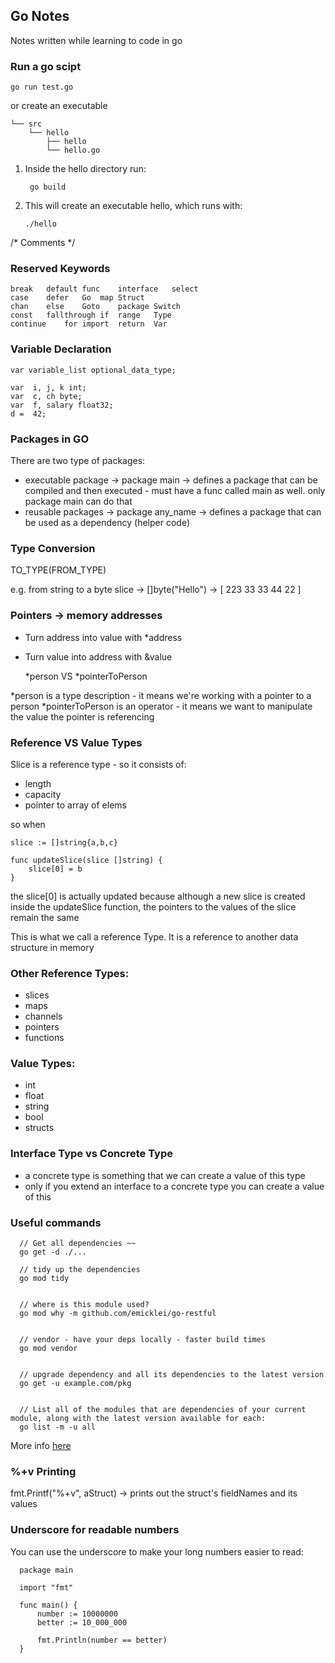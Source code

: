 
## Go Notes

Notes written while learning to code in go

### Run a go scipt

    go run test.go

or create an executable

    └── src
        └── hello
            ├── hello
            └── hello.go

1. Inside the hello directory run:

        go build

2. This will create an executable hello, which runs with:

       ./hello


/* Comments */


### Reserved Keywords

    break	default	func	interface	select
    case	defer	Go	map	Struct
    chan	else	Goto	package	Switch
    const	fallthrough	if	range	Type
    continue	for	import	return	Var

### Variable Declaration

    var variable_list optional_data_type;

    var  i, j, k int;
    var  c, ch byte;
    var  f, salary float32;
    d =  42;


### Packages in GO
There are two type of packages:
- executable package -> package main -> defines a package that can be compiled and then executed - must have a func called main as well. only package main can do that
- reusable packages -> package any_name -> defines a package that can be used as a dependency (helper code)


### Type Conversion

TO_TYPE(FROM_TYPE)

e.g. from string to a byte slice ->  []byte("Hello") -> [ 223 33 33 44 22 ]


### Pointers -> memory addresses
- Turn address into value with *address
- Turn value into address with &value


    *person VS *pointerToPerson

*person is a type description - it means we're working with a pointer to a person
*pointerToPerson is an operator - it means we want to manipulate the value the pointer is referencing


### Reference VS Value Types

Slice is a reference type - so it consists of:
- length
- capacity
- pointer to array of elems

so when

    slice := []string{a,b,c}

    func updateSlice(slice []string) {
        slice[0] = b
    }

the slice[0] is actually updated because although a new slice is created inside the updateSlice function,
the pointers to the values of the slice remain the same

This is what we call a reference Type. It is a reference to another data structure in memory

### Other Reference Types:
- slices
- maps
- channels
- pointers
- functions

### Value Types:
- int
- float
- string
- bool
- structs


### Interface Type vs Concrete Type

- a concrete type is something that we can create a value of this type
- only if you extend an interface to a concrete type you can create a value of this




### Useful commands

      // Get all dependencies ~~
      go get -d ./...

      // tidy up the dependencies
      go mod tidy


      // where is this module used?
      go mod why -m github.com/emicklei/go-restful


      // vendor - have your deps locally - faster build times
      go mod vendor


      // upgrade dependency and all its dependencies to the latest version
      go get -u example.com/pkg


      // List all of the modules that are dependencies of your current module, along with the latest version available for each:
      go list -m -u all

More info [here](https://go.dev/doc/modules/managing-dependencies#enable_tracking)






### %+v Printing
fmt.Printf("%+v", aStruct) -> prints out the struct's fieldNames and its values


### Underscore for readable numbers

You can use the underscore to make your long numbers easier to read:

      package main

      import "fmt"

      func main() {
          number := 10000000
          better := 10_000_000

          fmt.Println(number == better)
      }

